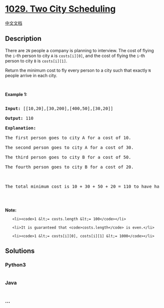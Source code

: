 # [1029. Two City Scheduling](https://leetcode.com/problems/two-city-scheduling)

[中文文档](/solution/1000-1099/1029.Two%20City%20Scheduling/README.md)

## Description

<p>There are <code>2N</code> people a company is planning to interview. The cost of flying the <code>i</code>-th person to city <code>A</code> is <code>costs[i][0]</code>, and the cost of flying the <code>i</code>-th person to city <code>B</code> is <code>costs[i][1]</code>.</p>

<p>Return the minimum cost to fly every person to a city such that exactly <code>N</code> people arrive in each city.</p>

<p>&nbsp;</p>

<p><strong>Example 1:</strong></p>

<pre>

<strong>Input: </strong><span id="example-input-1-1">[[10,20],[30,200],[400,50],[30,20]]</span>

<strong>Output: </strong><span id="example-output-1">110</span>

<strong>Explanation: </strong>

The first person goes to city A for a cost of 10.

The second person goes to city A for a cost of 30.

The third person goes to city B for a cost of 50.

The fourth person goes to city B for a cost of 20.



The total minimum cost is 10 + 30 + 50 + 20 = 110 to have half the people interviewing in each city.

</pre>

<p>&nbsp;</p>

<p><strong>Note:</strong></p>

<ol>

    <li><code>1 &lt;= costs.length &lt;= 100</code></li>

    <li>It is guaranteed that <code>costs.length</code> is even.</li>

    <li><code>1 &lt;= costs[i][0], costs[i][1] &lt;= 1000</code></li>

</ol>

## Solutions

<!-- tabs:start -->

### **Python3**

```python

```

### **Java**

```java

```

### **...**

```

```

<!-- tabs:end -->
